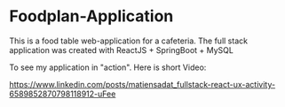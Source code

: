 # Foodplan-Application

This is a food table web-application for a cafeteria. 
The full stack application was created with ReactJS + SpringBoot + MySQL

To see my application in "action". Here is short Video:

https://www.linkedin.com/posts/matiensadat_fullstack-react-ux-activity-6589852870798118912-uFee

